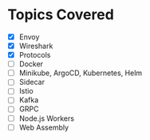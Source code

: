 # Topics Covered

- [x] Envoy
- [x] Wireshark
- [x] Protocols
- [ ] Docker
- [ ] Minikube, ArgoCD, Kubernetes, Helm
- [ ] Sidecar
- [ ] Istio
- [ ] Kafka
- [ ] GRPC
- [ ] Node.js Workers
- [ ] Web Assembly
